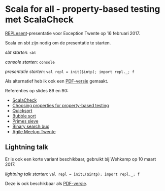 # Scala for all - property-based testing met ScalaCheck

[REPLesent](https://github.com/marconilanna/REPLesent)-presentatie voor Exception Twente op 16 februari 2017.

Scala en sbt zijn nodig om de presentatie te starten.

_sbt starten_: `sbt`

_console starten_: `console`

_presentatie starten_: `val repl = init($intp); import repl._; f`

Als alternatief heb ik ook een [PDF-versie](pdf/scala_for_all_exception_twente_20170216.pdf) gemaakt.

Referenties op slides 89 en 90:

* [ScalaCheck](https://scalacheck.org)
* [Choosing properties for property-based testing](https://fsharpforfunandprofit.com/posts/property-based-testing-2)
* [Quicksort](https://gist.github.com/ferhatelmas/4080888)
* [Bubble sort](https://sudheeraedama.blogspot.nl/2013/11/sorting-algorithms-in-scala.html)
* [Primes sieve](https://stackoverflow.com/questions/9711785/find-prime-numbers-using-scala-help-me-to-improve)
* [Binary search bug](https://research.googleblog.com/2006/06/extra-extra-read-all-about-it-nearly.html)
* [Agile Meetup Twente](https://www.meetup.com/Agile-Meetup-Twente)

## Lightning talk

Er is ook een korte variant beschikbaar, gebruikt bij Wehkamp op 10 maart 2017.

_lightning talk starten_: `val repl = initL($intp); import repl._; f`

Deze is ook beschikbaar als [PDF-versie](pdf/lightning_talk_wehkamp_20170310.pdf).
